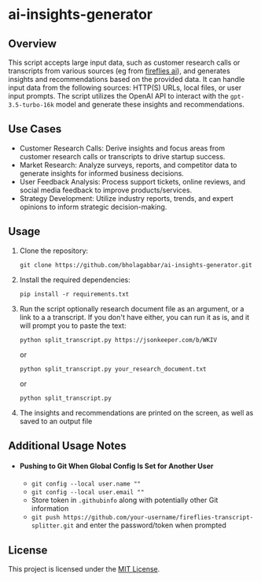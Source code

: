 # ai-insights-generator

## Overview

This script accepts large input data, such as customer research calls or transcripts from various sources (eg from [fireflies ai](https://fireflies.ai/)), and generates insights and recommendations based on the provided data. It can handle input data from the following sources: HTTP(S) URLs, local files, or user input prompts. The script utilizes the OpenAI API to interact with the `gpt-3.5-turbo-16k` model and generate these insights and recommendations.

## Use Cases

- Customer Research Calls: Derive insights and focus areas from customer research calls or transcripts to drive startup success.
- Market Research: Analyze surveys, reports, and competitor data to generate insights for informed business decisions.
- User Feedback Analysis: Process support tickets, online reviews, and social media feedback to improve products/services.
- Strategy Development: Utilize industry reports, trends, and expert opinions to inform strategic decision-making.


## Usage

1. Clone the repository:

   ```shell
   git clone https://github.com/bholagabbar/ai-insights-generator.git
   ```

2. Install the required dependencies:

   ```shell
   pip install -r requirements.txt
   ```

5. Run the script optionally research document file as an argument, or a link to a a transcript. If you don't have either, you can run it as is, and it will prompt you to paste the text:

   ```shell
   python split_transcript.py https://jsonkeeper.com/b/WKIV
   ```
   or
   ```shell
   python split_transcript.py your_research_document.txt
   ```
   or
   ```shell
   python split_transcript.py
   ```

6. The insights and recommendations are printed on the screen, as well as saved to an output file

## Additional Usage Notes

* #### Pushing to Git When Global Config Is Set for Another User
  * `git config --local user.name ""`
  * `git config --local user.email ""`
  * Store token in `.githubinfo` along with potentially other Git information
  * `git push https://github.com/your-username/fireflies-transcript-splitter.git` and enter the password/token when prompted

## License

This project is licensed under the [MIT License](LICENSE).
